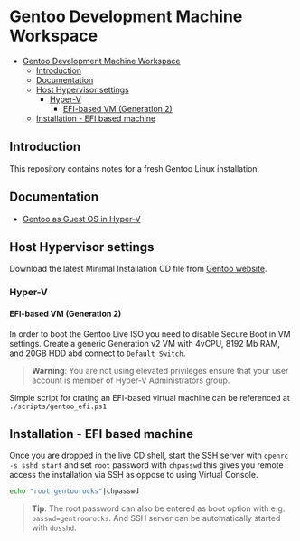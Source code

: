 # Gentoo Development Machine Workspace

- [Gentoo Development Machine Workspace](#gentoo-development-machine-workspace)
  - [Introduction](#introduction)
  - [Documentation](#documentation)
  - [Host Hypervisor settings](#host-hypervisor-settings)
    - [Hyper-V](#hyper-v)
      - [EFI-based VM (Generation 2)](#efi-based-vm-generation-2)
  - [Installation - EFI based machine](#installation---efi-based-machine)


## Introduction

This repository contains notes for a fresh Gentoo Linux installation.


## Documentation

- [Gentoo as Guest OS in Hyper-V](https://wiki.gentoo.org/wiki/Hyper-V)


## Host Hypervisor settings

Download the latest Minimal Installation CD file from [Gentoo website](https://www.gentoo.org/downloads/).

### Hyper-V

#### EFI-based VM (Generation 2)

In order to boot the Gentoo Live ISO you need to disable Secure Boot in VM settings. Create a generic Generation v2 VM with 4vCPU, 8192 Mb RAM, and 20GB HDD abd connect to `Default Switch`.

> **Warning**: You are not using elevated privileges ensure that your user account is member of Hyper-V Administrators group.

Simple script for crating an EFI-based virtual machine can be referenced at `./scripts/gentoo_efi.ps1`


## Installation - EFI based machine

Once you are dropped in the live CD shell, start the SSH server with `openrc -s sshd start` and set `root` password with `chpasswd` this gives you remote access the installation via SSH as oppose to using Virtual Console.

```bash
echo "root:gentoorocks"|chpasswd
```

> **Tip**: The root password can also be entered as boot option with e.g. `passwd=gentroorocks`. And SSH server can be automatically started with `dosshd`.

